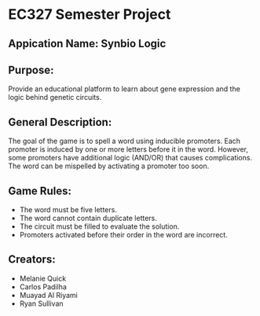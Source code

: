 # EC327 Semester Project

## Appication Name: Synbio Logic

## Purpose: 
Provide an educational platform to learn about gene expression and the logic behind genetic circuits.

## General Description: 
The goal of the game is to spell a word using inducible promoters. Each promoter is induced by one or more letters before it in the word. However, some promoters have additional logic (AND/OR) that causes complications. The word can be mispelled by activating a promoter too soon.

## Game Rules:
- The word must be five letters.
- The word cannot contain duplicate letters.
- The circuit must be filled to evaluate the solution.
- Promoters activated before their order in the word are incorrect.

## Creators:
- Melanie Quick
- Carlos Padilha
- Muayad Al Riyami
- Ryan Sullivan
